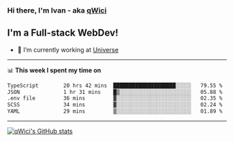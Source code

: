 ### Hi there, I'm Ivan - aka [qWici][website]

## I'm a Full-stack WebDev!
- 🔭 I’m currently working at [Universe][universe]

---

📊 **This week I spent my time on**
<!--START_SECTION:waka-->

```txt
TypeScript        20 hrs 42 mins  ████████████████████░░░░░   79.55 %
JSON              1 hr 31 mins    █▒░░░░░░░░░░░░░░░░░░░░░░░   05.88 %
.env file         36 mins         ▓░░░░░░░░░░░░░░░░░░░░░░░░   02.35 %
SCSS              34 mins         ▓░░░░░░░░░░░░░░░░░░░░░░░░   02.24 %
YAML              29 mins         ▒░░░░░░░░░░░░░░░░░░░░░░░░   01.89 %
```

<!--END_SECTION:waka-->

---

[![qWici's GitHub stats](https://github-readme-stats.vercel.app/api?username=qWici)](https://github.com/qWici/github-readme-stats)

[website]: https://devkucher.com
[twitter]: https://twitter.com/KucherDev
[linkedin]: https://www.linkedin.com/in/ivankucher
[universe]: https://universeapps.limited

